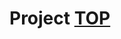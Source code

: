 # Project [TOP](https://www.theodinproject.com/lessons/node-path-intermediate-html-and-css-sign-up-form)